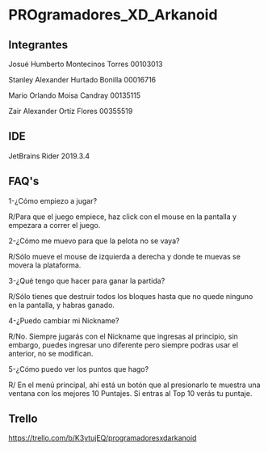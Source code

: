 PROgramadores_XD_Arkanoid
=========================

Integrantes
-----------
Josué Humberto Montecinos Torres 00103013 

Stanley Alexander Hurtado Bonilla 00016716

Mario Orlando Moisa Candray 00135115

Zair Alexander Ortíz Flores 00355519

IDE
---
JetBrains Rider 2019.3.4

FAQ's
-----
1-¿Cómo empiezo a jugar?

R/Para que el juego empiece, haz click con el mouse en la pantalla y empezara a correr el juego.

2-¿Cómo me muevo para que la pelota no se vaya?

R/Sólo mueve el mouse de izquierda a derecha y donde te muevas se movera la plataforma.

3-¿Qué tengo que hacer para ganar la partida?

R/Sólo tienes que destruir todos los bloques hasta que no quede ninguno en la pantalla, y habras ganado.

4-¿Puedo cambiar mi Nickname?

R/No. Siempre jugarás con el Nickname que ingresas al principio, sin embargo, puedes ingresar uno diferente 
pero siempre podras usar el anterior, no se modifican.

5-¿Cómo puedo ver los puntos que hago?

R/ En el menú principal, ahí está un botón que al presionarlo te muestra una ventana con los mejores 10 Puntajes.
Si entras al Top 10 verás tu puntaje.

Trello
------
https://trello.com/b/K3ytujEQ/programadoresxdarkanoid






